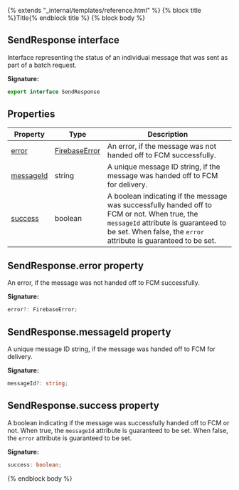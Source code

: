 {% extends "_internal/templates/reference.html" %}
{% block title %}Title{% endblock title %}
{% block body %}

## SendResponse interface

Interface representing the status of an individual message that was sent as part of a batch request.

<b>Signature:</b>

```typescript
export interface SendResponse 
```

## Properties

|  Property | Type | Description |
|  --- | --- | --- |
|  [error](./firebase-admin_.sendresponse.md#sendresponseerror_property) | [FirebaseError](./firebase-admin_.firebaseerror.md#firebaseerror_interface) | An error, if the message was not handed off to FCM successfully. |
|  [messageId](./firebase-admin_.sendresponse.md#sendresponsemessageid_property) | string | A unique message ID string, if the message was handed off to FCM for delivery. |
|  [success](./firebase-admin_.sendresponse.md#sendresponsesuccess_property) | boolean | A boolean indicating if the message was successfully handed off to FCM or not. When true, the <code>messageId</code> attribute is guaranteed to be set. When false, the <code>error</code> attribute is guaranteed to be set. |

## SendResponse.error property

An error, if the message was not handed off to FCM successfully.

<b>Signature:</b>

```typescript
error?: FirebaseError;
```

## SendResponse.messageId property

A unique message ID string, if the message was handed off to FCM for delivery.

<b>Signature:</b>

```typescript
messageId?: string;
```

## SendResponse.success property

A boolean indicating if the message was successfully handed off to FCM or not. When true, the `messageId` attribute is guaranteed to be set. When false, the `error` attribute is guaranteed to be set.

<b>Signature:</b>

```typescript
success: boolean;
```
{% endblock body %}
